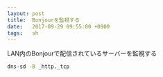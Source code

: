 ```yaml
---
layout: post
title:  Bonjourを監視する
date:   2017-09-29 09:55:00 +0900
tags:   sh
---
```


LAN内のBonjourで配信されているサーバーを監視する

```sh
dns-sd -B _http._tcp
```
